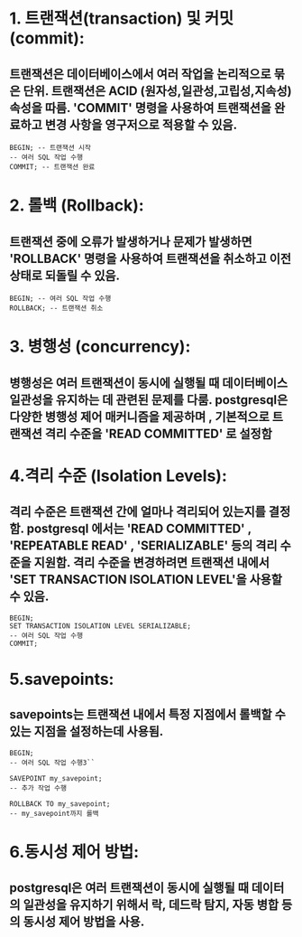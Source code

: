 # 1. 트랜잭션(transaction) 및 커밋(commit):

## 트랜잭션은 데이터베이스에서 여러 작업을 논리적으로 묶은 단위. 트랜잭션은 ACID (원자성,일관성,고립성,지속성) 속성을 따름. 'COMMIT' 명령을 사용하여 트랜잭션을 완료하고 변경 사항을 영구저으로 적용할 수 있음.


```
BEGIN; -- 트랜잭션 시작
-- 여러 SQL 작업 수행
COMMIT; -- 트랜잭션 완료
```

# 2. 롤백 (Rollback):

## 트랜잭션 중에 오류가 발생하거나 문제가 발생하면 'ROLLBACK' 명령을 사용하여 트랜잭션을 취소하고 이전 상태로 되돌릴 수 있음.

```
BEGIN; -- 여러 SQL 작업 수행
ROLLBACK; -- 트랜잭션 취소
```

# 3. 병행성 (concurrency):

## 병행성은 여러 트랜잭션이 동시에 실행될 때 데이터베이스 일관성을 유지하는 데 관련된 문제를 다룸. postgresql은 다양한 병행성 제어 매커니즘을 제공하며 , 기본적으로 트랜잭션 격리 수준을 'READ COMMITTED' 로 설정함

# 4.격리 수준 (Isolation Levels): 

## 격리 수준은 트랜잭션 간에 얼마나 격리되어 있는지를 결정함. postgresql 에서는 'READ COMMITTED' , 'REPEATABLE READ' , 'SERIALIZABLE' 등의 격리 수준을 지원함. 격리 수준을 변경하려면 트랜잭션 내에서 'SET TRANSACTION ISOLATION LEVEL'을 사용할 수 있음.

```
BEGIN;
SET TRANSACTION ISOLATION LEVEL SERIALIZABLE;
-- 여러 SQL 작업 수행
COMMIT;
```
# 5.savepoints:

## savepoints는 트랜잭션 내에서 특정 지점에서 롤백할 수 있는 지점을 설정하는데 사용됨.

```
BEGIN;
-- 여러 SQL 작업 수행3``

SAVEPOINT my_savepoint;
-- 추가 작업 수행

ROLLBACK TO my_savepoint;
-- my_savepoint까지 롤백
```

# 6.동시성 제어 방법: 

## postgresql은 여러 트랜잭션이 동시에 실행될 때 데이터의 일관성을 유지하기 위해서 락, 데드락 탐지, 자동 병합 등의 동시성 제어 방법을 사용.